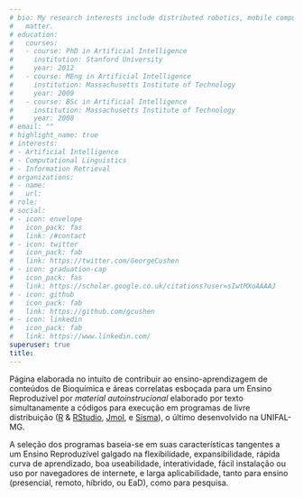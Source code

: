 ```yaml
---
# bio: My research interests include distributed robotics, mobile computing and programmable
#   matter.
# education:
#   courses:
#   - course: PhD in Artificial Intelligence
#     institution: Stanford University
#     year: 2012
#   - course: MEng in Artificial Intelligence
#     institution: Massachusetts Institute of Technology
#     year: 2009
#   - course: BSc in Artificial Intelligence
#     institution: Massachusetts Institute of Technology
#     year: 2008
# email: ""
# highlight_name: true
# interests:
# - Artificial Intelligence
# - Computational Linguistics
# - Information Retrieval
# organizations:
# - name:  
#   url:  
# role:  
# social:
# - icon: envelope
#   icon_pack: fas
#   link: /#contact
# - icon: twitter
#   icon_pack: fab
#   link: https://twitter.com/GeorgeCushen
# - icon: graduation-cap
#   icon_pack: fas
#   link: https://scholar.google.co.uk/citations?user=sIwtMXoAAAAJ
# - icon: github
#   icon_pack: fab
#   link: https://github.com/gcushen
# - icon: linkedin
#   icon_pack: fab
#   link: https://www.linkedin.com/
superuser: true
title: 
---
```



<!-- Google tag (gtag.js)--> 
<script async src="https://www.googletagmanager.com/gtag/js?id=G-S1L73VGCG5"></script>
<script>
  window.dataLayer = window.dataLayer || [];
  function gtag(){dataLayer.push(arguments);}
  gtag('js', new Date());

  gtag('config', 'G-S1L73VGCG5');
</script>

Página elaborada no intuito de contribuir ao ensino-aprendizagem de conteúdos de Bioquímica e áreas correlatas esboçada para um Ensino Reproduzível por *material autoinstrucional* elaborado por texto simultanamente a códigos para execução em programas de livre distribuição ([R](https://cran.r-project.org/) & [RStudio](https://www.rstudio.com/), [Jmol](http://jmol.sourceforge.net/), e [Sisma](http://bioquanti.net/uploads/sismabook/)), o último desenvolvido na UNIFAL-MG.
  
  <!---  ![ texto](unifal3.jpg)--->
  
  A seleção dos programas baseia-se em suas características tangentes a um Ensino Reproduzível galgado na flexibilidade, expansibilidade, rápida curva de aprendizado, boa useabilidade, interatividade, fácil instalação ou uso por navegadores de internete, e larga aplicabilidade, tanto para ensino (presencial, remoto, híbrido, ou EaD), como para pesquisa.
